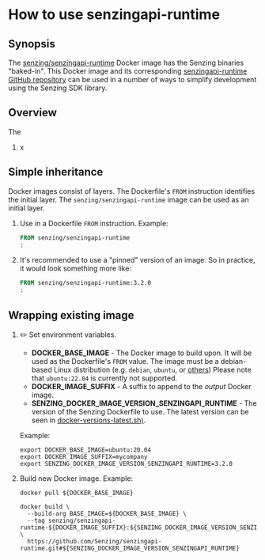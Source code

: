 # How to use senzingapi-runtime

## Synopsis

The
[senzing/senzingapi-runtime](https://hub.docker.com/r/senzing/senzingapi-runtime)
Docker image has the Senzing binaries "baked-in".
This Docker image and its corresponding
[senzingapi-runtime GitHub repository](https://github.com/Senzing/senzingapi-runtime)
can be used in a number of ways to simplify development using the Senzing SDK library.

## Overview

The

1. x

## Simple inheritance

Docker images consist of layers.
The Dockerfile's `FROM` instruction identifies the initial layer.
The `senzing/senzingapi-runtime` image can be used as an initial layer.

1. Use in a Dockerfile `FROM` instruction.
   Example:

    ```Dockerfile
    FROM senzing/senzingapi-runtime
    :
    ```

1. It's recommended to use a "pinned" version of an image.
   So in practice, it would look something more like:

    ```Dockerfile
    FROM senzing/senzingapi-runtime:3.2.0
    :
    ```

## Wrapping existing image

1. :pencil2: Set environment variables.

   - **DOCKER_BASE_IMAGE** - The Docker image to build upon.
     It will be used as the Dockerfile's `FROM` value.
     The image must be a debian-based Linux distribution
     (e.g. `debian`, `ubuntu`, or
     [others](https://en.wikipedia.org/wiki/List_of_Linux_distributions#Debian-based))
     Please note that `ubuntu:22.04` is currently not supported.
   - **DOCKER_IMAGE_SUFFIX** - A suffix to append to the *output* Docker image.
   - **SENZING_DOCKER_IMAGE_VERSION_SENZINGAPI_RUNTIME** - The version of the Senzing Dockerfile to use.
     The latest version can be seen in
     [docker-versions-latest.sh)](https://github.com/Senzing/knowledge-base/blob/main/lists/docker-versions-latest.sh).

   Example:

    ```console
    export DOCKER_BASE_IMAGE=ubuntu:20.04
    export DOCKER_IMAGE_SUFFIX=mycompany
    export SENZING_DOCKER_IMAGE_VERSION_SENZINGAPI_RUNTIME=3.2.0
    ```

1. Build new Docker image.
   Example:

    ```console
    docker pull ${DOCKER_BASE_IMAGE}

    docker build \
      --build-arg BASE_IMAGE=${DOCKER_BASE_IMAGE} \
      --tag senzing/senzingapi-runtime-${DOCKER_IMAGE_SUFFIX}:${SENZING_DOCKER_IMAGE_VERSION_SENZINGAPI_RUNTIME} \
      https://github.com/Senzing/senzingapi-runtime.git#${SENZING_DOCKER_IMAGE_VERSION_SENZINGAPI_RUNTIME}
    ```
